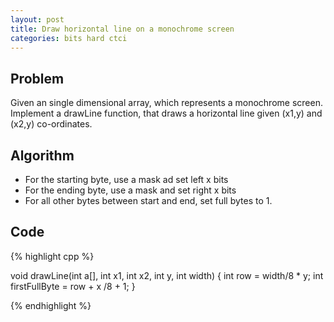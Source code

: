 ```yaml
---
layout: post
title: Draw horizontal line on a monochrome screen
categories: bits hard ctci
---
```


## Problem
Given an single dimensional array, which represents a monochrome screen. Implement a drawLine function, that draws a horizontal line given (x1,y) and (x2,y) co-ordinates.

## Algorithm
- For the starting byte, use a mask ad set left x bits
- For the ending byte, use a mask and set right x bits
- For all other bytes between start and end, set full bytes to 1.

## Code
{% highlight cpp %}

void drawLine(int a[], int x1, int x2, int y, int width) {
	int row = width/8 * y;
	int firstFullByte = row + x /8 + 1;
}

{% endhighlight %}
